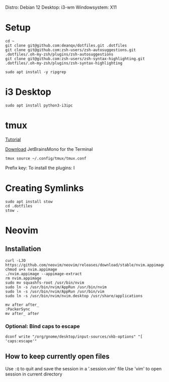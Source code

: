 Distro: Debian 12
Desktop: i3-wm
Windowsystem: X11

# Setup

```
cd ~
git clone git@github.com:deanqx/dotfiles.git .dotfiles
git clone git@github.com:zsh-users/zsh-autosuggestions.git .dotfiles/.oh-my-zsh/plugins/zsh-autosuggestions
git clone git@github.com:zsh-users/zsh-syntax-highlighting.git .dotfiles/.oh-my-zsh/plugins/zsh-syntax-highlighting

sudo apt install -y ripgrep
```

# i3 Desktop

```
sudo apt install python3-i3ipc
```

# tmux

[Tutorial](https://youtu.be/DzNmUNvnB04)

[Download](https://github.com/ryanoasis/nerd-fonts/releases/download/v3.2.1/JetBrainsMono.zip)
JetBrainsMono for the Terminal

```
tmux source ~/.config/tmux/tmux.conf
```

Prefix key: <C-Space>
To install the plugins: <prefix>I

# Creating Symlinks

```
sudo apt install stow
cd .dotfiles
stow .
```

# Neovim

## Installation

```
curl -LJO https://github.com/neovim/neovim/releases/download/stable/nvim.appimage
chmod u+x nvim.appimage
./nvim.appimage --appimage-extract
rm nvim.appimage
sudo mv squashfs-root /usr/bin/nvim
sudo ln -s /usr/bin/nvim/AppRun /usr/bin/nvim
sudo ln -s /usr/bin/nvim/AppRun /usr/bin/vim
sudo ln -s /usr/bin/nvim/nvim.desktop /usr/share/applications
```

```
mv after after_
:PackerSync
mv after_ after
```

### Optional: Bind caps to escape

```
dconf write "/org/gnome/desktop/input-sources/xkb-options" "[ 'caps:escape'"
```

## How to keep currently open files

Use `:Q` to quit and save the session in a '.session.vim' file
Use 'vim' to open session in current directory
